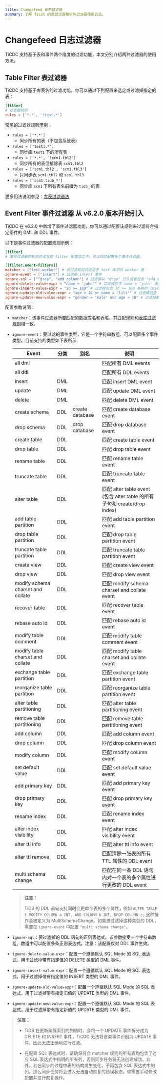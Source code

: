 ```yaml
---
title: Changefeed 日志过滤器
summary: 了解 TiCDC 的表过滤器和事件过滤器使用方法。
---
```


# Changefeed 日志过滤器

TiCDC 支持基于表和事件两个维度的过滤功能，本文分别介绍两种过滤器的使用方法。

## Table Filter 表过滤器

TiCDC 支持基于库表名的过滤功能，你可以通过下列配置来选定或过滤掉指定的表：

```toml
[filter]
# 过滤器规则
rules = ['*.*', '!test.*']
```

常见的过滤器规则示例：

- `rules = ['*.*']`
    - 同步所有的表（不包含系统表）
- `rules = ['test1.*']`
    - 同步库 `test1` 下的所有表
- `rules = ['*.*', '!scm1.tbl2']`
    - 同步所有的表但排除表 `scm1.tbl2`
- `rules = ['scm1.tbl2', 'scm1.tbl3']`
    - 只同步表 `scm1.tbl2` 和 `scm1.tbl3`
- `rules = ['scm1.tidb_*']`
    - 同步库 `scm1` 下所有表名前缀为 `tidb_` 的表

更多用法说明参见：[库表过滤语法](/table-filter.md#表库过滤语法)

## Event Filter 事件过滤器 <span class="version-mark">从 v6.2.0 版本开始引入</span>

TiCDC 在 v6.2.0 中新增了事件过滤器功能，你可以通过配置该规则来过滤符合指定条件的 DML 和 DDL 事件。

以下是事件过滤器的配置规则示例：

```toml
[filter]
# 事件过滤器的规则应该写在 filter 配置项之下，可以同时配置多个事件过滤器。

[[filter.event-filters]]
matcher = ["test.worker"] # 该过滤规则只应用于 test 库中的 worker 表
ignore-event = ["insert"] # 过滤掉 insert 事件
ignore-sql = ["^drop", "add column"] # 过滤掉以 "drop" 开头或者包含 "add column" 的 DDL
ignore-delete-value-expr = "name = 'john'" # 过滤掉包含 name = 'john' 条件的 delete DML
ignore-insert-value-expr = "id >= 100" # 过滤掉包含 id >= 100 条件的 insert DML
ignore-update-old-value-expr = "age < 18 or name = 'lili'" # 过滤掉旧值 age < 18 或 name = 'lili' 的 update DML
ignore-update-new-value-expr = "gender = 'male' and age > 18" # 过滤掉新值 gender = 'male' 且 age > 18 的 update DML
```

配置参数说明：

- `matcher`：该事件过滤器所要匹配的数据库名和表名，其匹配规则和[表库过滤规则](/table-filter.md#表库过滤语法)相一致。
- `ignore-event`：要过滤的事件类型，它是一个字符串数组，可以配置多个事件类型。目前支持的类型如下表所示:

    | Event           | 分类 | 别名 |说明                    |
    | --------------- | ---- | -|--------------------------|
    | all dml         |      | |匹配所有 DML events         |
    | all ddl         |      | |匹配所有 DDL events         |
    | insert          | DML  | |匹配 insert DML event      |
    | update          | DML  | |匹配 update DML event      |
    | delete          | DML  | |匹配 delete DML event      |
    | create schema   | DDL  | create database |匹配 create database event |
    | drop schema     | DDL  | drop database  |匹配 drop database event |
    | create table    | DDL  | |匹配 create table event    |
    | drop table      | DDL  | |匹配 drop table event      |
    | rename table    | DDL  | |匹配 rename table event    |
    | truncate table  | DDL  | |匹配 truncate table event  |
    | alter table     | DDL  | |匹配 alter table event (包含 alter table 的所有子句和 create/drop index)     |
    | add table partition    | DDL  | |匹配 add table partition event     |
    | drop table partition    | DDL  | |匹配 drop table partition event     |
    | truncate table partition    | DDL  | |匹配 truncate table partition event     |
    | create view     | DDL  | |匹配 create view event     |
    | drop view     | DDL  | |匹配 drop view event     |
    | modify schema charset and collate | DDL  | |匹配 modify schema charset and collate event     |
    | recover table   | DDL  | |匹配 recover table event    |
    | rebase auto id    | DDL  | |匹配 rebase auto id event    |
    | modify table comment | DDL  | |匹配 modify table comment event    |
    | modify table charset and collate | DDL  | |匹配 modify table charset and collate event    |
    | exchange table partition | DDL  | |匹配 exchange table partition event    |
    | reorganize table partition | DDL  | |匹配 reorganize table partition event    |
    | alter table partitioning | DDL  | |匹配 alter table partitioning event    |
    | remove table partitioning | DDL  | |匹配 remove table partitioning event    |
    | add column | DDL  | |匹配 add column event    |
    | drop column | DDL  | |匹配 drop column event    |
    | modify column | DDL  | |匹配 modify column event    |
    | set default value | DDL  | |匹配 set default value event    |
    | add primary key | DDL  | |匹配 add primary key event    |
    | drop primary key | DDL  | |匹配 drop primary key event    |
    | rename index | DDL  | |匹配 rename index event    |
    | alter index visibility | DDL  | |匹配 alter index visibility event    |
    | alter ttl info | DDL  | |匹配 alter ttl info event    |
    | alter ttl remove| DDL  | |匹配清除一张表的所有 TTL 属性的 DDL event    |
    | multi schema change | DDL  | |匹配在同一条 DDL 语句内对一个表的多个属性进行更改的 DDL event  |

    > **注意：**
    >
    > TiDB 的 DDL 语句支持同时变更单个表的多个属性，例如 `ALTER TABLE t MODIFY COLUMN a INT, ADD COLUMN b INT, DROP COLUMN c;` 这种操作会被定义为 MultiSchemaChange。如果想过滤掉这种类型的 DDL，需要在 `ignore-event` 中配置 `"multi schema change"`。

- `ignore-sql`：要过滤掉的 DDL 语句的正则表达式。该参数接受一个字符串数组，数组中可以配置多条正则表达式。注意：该配置仅对 DDL 事件生效。
- `ignore-delete-value-expr`：配置一个遵循默认 SQL Mode 的 SQL 表达式，用于过滤掉带有指定值的 DELETE 类型的 DML 事件。
- `ignore-insert-value-expr`：配置一个遵循默认 SQL Mode 的 SQL 表达式，用于过滤掉带有指定值的 INSERT 类型的 DML 事件。
- `ignore-update-old-value-expr`：配置一个遵循默认 SQL Mode 的 SQL 表达式，用于过滤掉带有指定旧值的 UPDATE 类型的 DML 事件。
- `ignore-update-new-value-expr`：配置一个遵循默认 SQL Mode 的 SQL 表达式，用于过滤掉带有指定新值的 UPDATE 类型的 DML 事件。

> **注意：**
>
> - TiDB 在更新聚簇索引的列值时，会将一个 UPDATE 事件拆分成为 DELETE 和 INSERT 事件，TiCDC 无法将该类事件识别为 UPDATE 事件，因此无法正确地进行过滤。
>
> - 在配置 SQL 表达式时，请确保符合 matcher 规则的所有表均包含了对应 SQL 表达式中指明的所有列，否则同步任务将无法创建成功。此外，若在同步的过程中表的结构发生变化，不再包含 SQL 表达式中的列，那么同步任务将会进入无法自动恢复的错误状态，你需要手动修改配置并进行恢复操作。

